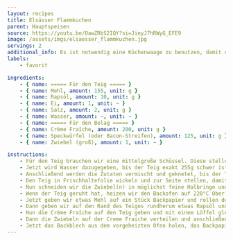 ```yaml
---
layout: recipes
title: Elsässer Flammkuchen
parent: Hauptspeisen
source: https://youtu.be/OawZRbS2IQY?si=JieyJ7hRWyG_EFE9
image: /assets/imgs/elsaesser_flammkuchen.jpg
servings: 2
additional_info: Es ist notwendig eine Küchenwaage zu benutzen, damit der Flüssigkeitsgehalt beim Teig stimmt.
labels:
    - favorit

ingredients:
    - { name: ===== Für den Teig ===== }
    - { name: Mehl, amount: 155, unit: g }
    - { name: Rapsöl, amount: 10, unit: g }
    - { name: Ei, amount: 1, unit: ~ }
    - { name: Salz, amount: 2, unit: g }
    - { name: Wasser, amount: ~, unit: ~ }
    - { name: ===== Für den Belag ===== }
    - { name: Crème Fraîche, amount: 200, unit: g }
    - { name: Speckwürfel (oder Bacon-Streifen), amount: 125, unit: g }
    - { name: Zwiebel (groß), amount: 1, unit: ~ }

instructions:
    - Für den Teig brauchen wir eine mittelgroße Schüssel. Diese stellen wir auf die Küchenwaage und nullen sie. Dann geben wir das Mehl, Rapsöl, Salz und Ei in die Schüssel.
    - Jetzt wird Wasser dazugegeben, bis der Teig exakt 255g schwer ist. Das Ausgangsgewicht vom Teig variiert, weil das Ei nicht immer gleich groß ist.
    - Anschließend werden die Zutaten vermischt und geknetet, bis der Teig glatt ist und nicht mehr klebt.
    - Den Teig in Frischhaltefolie wickeln und zur Seite stellen, damit er jetzt mindestens 1h lang ruhen kann (bis zu 24h im voraus, dann aber im Kühlschrank lagern).
    - Nun schneiden wir die Zwiebel(n) in möglichst feine Halbringe und geben sie in eine Schüssel. Dann vermischen wir sie mit einer Prise Salz und stellen sie abgedeckt zur Seite, bis der Teig geruht hat.
    - Wenn der Teig geruht hat, heizen wir den Backofen auf 220°C Ober-/Unterhitze vor. Das Blech zum Backen muss im Ofen vorheizen.
    - Jetzt geben wir etwas Mehl auf ein Stück Backpapier und rollen den Teig möglichst dünn darauf aus.
    - Dann geben wir auf den Rand des Teiges rundherum etwas Rapsöl und verstreichen es mit einem Backpinsel gleichmäßig auf dem Rand des Teiges.
    - Nun die Crème Fraîche auf den Teig geben und mit einem Löffel gleichmäßig verteilen. Die mit Öl bepinselten Ränder frei lassen.
    - Dann die Zwiebeln auf der Creme Fraiche verteilen und anschließend die Speckwürfel darüber streuen.
    - Jetzt das Backblech aus dem vorgeheizten Ofen holen, das Backpapier mit dem Flammkuchen darauflegen und den Flammkuchen für ca. 8-12 Minuten (je nach Ofen) backen, bis der Rand goldbraun ist und der Speck farbe bekommen hat. Fertig!
---
```


